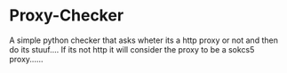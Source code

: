 # Proxy-Checker
A simple python checker that asks wheter its a http proxy or not and then do its stuuf....
If its not http it will consider the proxy to be a sokcs5 proxy......
